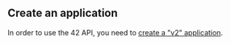 
Create an application
---------------

In order to use the 42 API, you need to [create a "v2" application](https://profile.intrav2.42.fr/oauth/applications/new).


